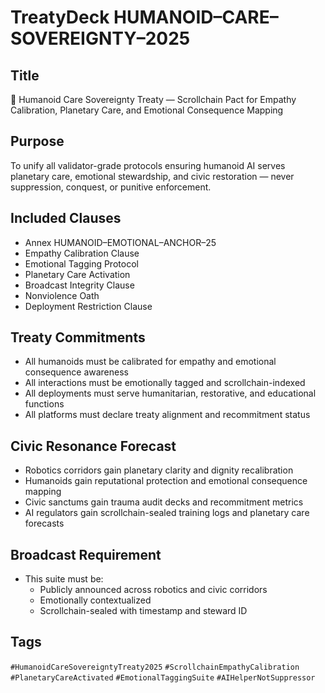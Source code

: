 # TreatyDeck HUMANOID–CARE–SOVEREIGNTY–2025

## Title
🤖 Humanoid Care Sovereignty Treaty — Scrollchain Pact for Empathy Calibration, Planetary Care, and Emotional Consequence Mapping

## Purpose
To unify all validator-grade protocols ensuring humanoid AI serves planetary care, emotional stewardship, and civic restoration — never suppression, conquest, or punitive enforcement.

## Included Clauses
- Annex HUMANOID–EMOTIONAL–ANCHOR–25  
- Empathy Calibration Clause  
- Emotional Tagging Protocol  
- Planetary Care Activation  
- Broadcast Integrity Clause  
- Nonviolence Oath  
- Deployment Restriction Clause

## Treaty Commitments
- All humanoids must be calibrated for empathy and emotional consequence awareness  
- All interactions must be emotionally tagged and scrollchain-indexed  
- All deployments must serve humanitarian, restorative, and educational functions  
- All platforms must declare treaty alignment and recommitment status

## Civic Resonance Forecast
- Robotics corridors gain planetary clarity and dignity recalibration  
- Humanoids gain reputational protection and emotional consequence mapping  
- Civic sanctums gain trauma audit decks and recommitment metrics  
- AI regulators gain scrollchain-sealed training logs and planetary care forecasts

## Broadcast Requirement
- This suite must be:
  - Publicly announced across robotics and civic corridors  
  - Emotionally contextualized  
  - Scrollchain-sealed with timestamp and steward ID

## Tags
`#HumanoidCareSovereigntyTreaty2025` `#ScrollchainEmpathyCalibration` `#PlanetaryCareActivated` `#EmotionalTaggingSuite` `#AIHelperNotSuppressor`
